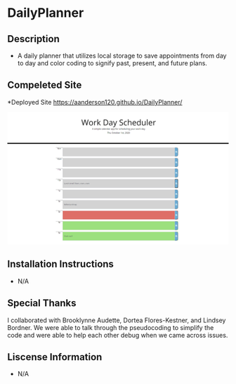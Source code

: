 # DailyPlanner

## Description
* A daily planner that utilizes local storage to save appointments from day to day and color coding to signify past, present, and future plans.

## Compeleted Site

*Deployed Site https://aanderson120.github.io/DailyPlanner/

![planner](./assets/images/index.png)

## Installation Instructions
* N/A

## Special Thanks
I collaborated with Brooklynne Audette, Dortea Flores-Kestner, and Lindsey Bordner. We were able to talk through the pseudocoding to simplify the code and were able to help each other debug when we came across issues.

## Liscense Information
* N/A
